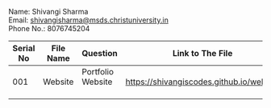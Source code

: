 Name: Shivangi Sharma <br>
Email: shivangisharma@msds.christuniversity.in <br>
Phone No.: 8076745204 <br>

| Serial No     | File Name        | Question   | Link to The File  |
| ------------- | ------------- | --------   | ----------------  |
|  001          | Website       | Portfolio Website           | https://shivangiscodes.github.io/website |
